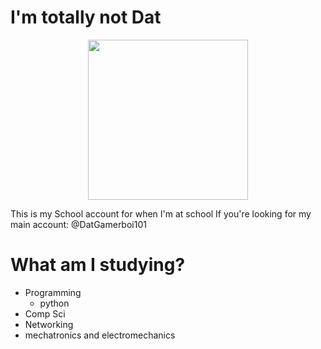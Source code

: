 # I'm totally not Dat

<div id="header" align="center">
  <img src="https://ntigymnasiet.se/wp-content/uploads/2023/02/logotype-vit.svg" width="256"/>
</div>

This is my School account for when I'm at school
If you're looking for my main account: @DatGamerboi101

# What am I studying?

 - Programming
    - python
 - Comp Sci
 - Networking 
 - mechatronics and electromechanics